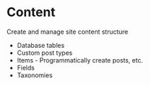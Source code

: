 # Content

Create and manage site content structure

- Database tables
- Custom post types
- Items - Programmatically create posts, etc.
- Fields
- Taxonomies

